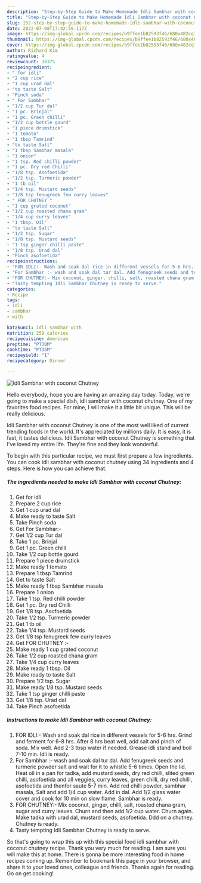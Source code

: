 ```yaml
---
description: "Step-by-Step Guide to Make Homemade Idli Sambhar with coconut Chutney"
title: "Step-by-Step Guide to Make Homemade Idli Sambhar with coconut Chutney"
slug: 152-step-by-step-guide-to-make-homemade-idli-sambhar-with-coconut-chutney
date: 2022-07-08T17:42:59.117Z
image: https://img-global.cpcdn.com/recipes/b9ffee1b82593f46/680x482cq70/idli-sambhar-with-coconut-chutney-recipe-main-photo.jpg
thumbnail: https://img-global.cpcdn.com/recipes/b9ffee1b82593f46/680x482cq70/idli-sambhar-with-coconut-chutney-recipe-main-photo.jpg
cover: https://img-global.cpcdn.com/recipes/b9ffee1b82593f46/680x482cq70/idli-sambhar-with-coconut-chutney-recipe-main-photo.jpg
author: Richard Kim
ratingvalue: 4
reviewcount: 38375
recipeingredient:
- " for idli"
- "2 cup rice"
- "1 cup urad dal"
- "to taste Salt"
- "Pinch soda"
- " For Sambhar"
- "1/2 cup Tur dal"
- "1 pc. Brinjal"
- "1 pc. Green chilli"
- "1/2 cup bottle gourd"
- "1 piece drumstick"
- "1 tomato"
- "1 tbsp Tamrind"
- "to taste Salt"
- "1 tbsp Sambhar masala"
- "1 onion"
- "1 tsp. Red chilli powder"
- "1 pc. Dry red Chilli"
- "1/8 tsp. Asofoetida"
- "1/2 tsp. Turmeric powder"
- "1 tb oil"
- "1/4 tsp. Mustard seeds"
- "1/8 tsp fenugreek few curry leaves"
- " FOR CHUTNEY "
- "1 cup grated coconut"
- "1/2 cup roasted chana gram"
- "1/4 cup curry leaves"
- "1 tbsp. Oil"
- "to taste Salt"
- "1/2 tsp. Sugar"
- "1/8 tsp. Mustard seeds"
- "1 tsp ginger chilli paste"
- "1/8 tsp. Urad dal"
- "Pinch asofoetida"
recipeinstructions:
- "FOR IDLI:- Wash and soak dal rice in different vessels for 5-6 hrs. Grind and ferment for 6-8 hrs. After 8 hrs beat well, add salt and pinch of soda. Mix well. Add 2-3 tbsp water if needed. Grease idli stand and boil 7-10 min. Idli is ready."
- "For Sambhar :- wash and soak dal tur dal. Add fenugreek seeds and turmeric powder salt and wait for it to whistle 5-6 times. Open the lid. Heat oil in a pan for tadka, add mustard seeds, dry red chilli, slited green chilli, asofoetida and all veggies, curry leaves, green chilli, dry red chilli, asofoetida and thenfor saute 5-7 min. Add red chilli powder, sambhar masala, Salt and add 1/4 cup water. Add in dal. Add 1/2 glass water cover and cook for 10 min on slow flame. Sambhar is ready."
- "FOR CHUTNEY:- Mix coconut, ginger, chilli, salt, roasted chana gram, sugar and curry leaves. Churn and then add 1/2 cup water. Churn again. Make tadka with urad dal, mustard seeds, asofoetida. Ddd on a chutney. Chutney is ready."
- "Tasty tempting Idli Sambhar Chutney is ready to serve."
categories:
- Recipe
tags:
- idli
- sambhar
- with

katakunci: idli sambhar with 
nutrition: 259 calories
recipecuisine: American
preptime: "PT30M"
cooktime: "PT35M"
recipeyield: "1"
recipecategory: Dinner

---
```



![Idli Sambhar with coconut Chutney](https://img-global.cpcdn.com/recipes/b9ffee1b82593f46/680x482cq70/idli-sambhar-with-coconut-chutney-recipe-main-photo.jpg)

Hello everybody, hope you are having an amazing day today. Today, we're going to make a special dish, idli sambhar with coconut chutney. One of my favorites food recipes. For mine, I will make it a little bit unique. This will be really delicious.



Idli Sambhar with coconut Chutney is one of the most well liked of current trending foods in the world. It's appreciated by millions daily. It is easy, it is fast, it tastes delicious. Idli Sambhar with coconut Chutney is something that I've loved my entire life. They're fine and they look wonderful.


To begin with this particular recipe, we must first prepare a few ingredients. You can cook idli sambhar with coconut chutney using 34 ingredients and 4 steps. Here is how you can achieve that.

<!--inarticleads1-->

##### The ingredients needed to make Idli Sambhar with coconut Chutney:

1. Get  for idli
1. Prepare 2 cup rice
1. Get 1 cup urad dal
1. Make ready to taste Salt
1. Take Pinch soda
1. Get  For Sambhar:-
1. Get 1/2 cup Tur dal
1. Take 1 pc. Brinjal
1. Get 1 pc. Green chilli
1. Take 1/2 cup bottle gourd
1. Prepare 1 piece drumstick
1. Make ready 1 tomato
1. Prepare 1 tbsp Tamrind
1. Get to taste Salt
1. Make ready 1 tbsp Sambhar masala
1. Prepare 1 onion
1. Take 1 tsp. Red chilli powder
1. Get 1 pc. Dry red Chilli
1. Get 1/8 tsp. Asofoetida
1. Take 1/2 tsp. Turmeric powder
1. Get 1 tb oil
1. Take 1/4 tsp. Mustard seeds
1. Get 1/8 tsp fenugreek few curry leaves
1. Get  FOR CHUTNEY :-
1. Make ready 1 cup grated coconut
1. Take 1/2 cup roasted chana gram
1. Take 1/4 cup curry leaves
1. Make ready 1 tbsp. Oil
1. Make ready to taste Salt
1. Prepare 1/2 tsp. Sugar
1. Make ready 1/8 tsp. Mustard seeds
1. Take 1 tsp ginger chilli paste
1. Get 1/8 tsp. Urad dal
1. Take Pinch asofoetida




<!--inarticleads2-->

##### Instructions to make Idli Sambhar with coconut Chutney:

1. FOR IDLI:- Wash and soak dal rice in different vessels for 5-6 hrs. Grind and ferment for 6-8 hrs. After 8 hrs beat well, add salt and pinch of soda. Mix well. Add 2-3 tbsp water if needed. Grease idli stand and boil 7-10 min. Idli is ready.
1. For Sambhar :- wash and soak dal tur dal. Add fenugreek seeds and turmeric powder salt and wait for it to whistle 5-6 times. Open the lid. Heat oil in a pan for tadka, add mustard seeds, dry red chilli, slited green chilli, asofoetida and all veggies, curry leaves, green chilli, dry red chilli, asofoetida and thenfor saute 5-7 min. Add red chilli powder, sambhar masala, Salt and add 1/4 cup water. Add in dal. Add 1/2 glass water cover and cook for 10 min on slow flame. Sambhar is ready.
1. FOR CHUTNEY:- Mix coconut, ginger, chilli, salt, roasted chana gram, sugar and curry leaves. Churn and then add 1/2 cup water. Churn again. Make tadka with urad dal, mustard seeds, asofoetida. Ddd on a chutney. Chutney is ready.
1. Tasty tempting Idli Sambhar Chutney is ready to serve.




So that's going to wrap this up with this special food idli sambhar with coconut chutney recipe. Thank you very much for reading. I am sure you will make this at home. There is gonna be more interesting food in home recipes coming up. Remember to bookmark this page in your browser, and share it to your loved ones, colleague and friends. Thanks again for reading. Go on get cooking!
